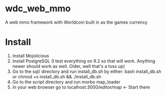wdc_web_mmo
===========

A web mmo framework with Worldcoin built in as the games currency


Install
=======

1. Install Mojolicious
2. Install PostgreSQL (I test everything on 9.2 so that will work. Anything newer should work as well.  Older, well that's a toss up)
3. Go to the sql/ directory and run install_db.sh by either: bash install_db.sh or chmod +x install_db.sh && ./install_db.sh
4. Go to the script directory and run morbo map_loader
5. In your web browser go to localhost:3000/editor/map <- Start there
